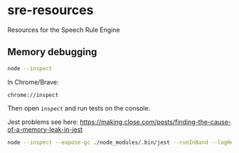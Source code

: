 # sre-resources
Resources for the Speech Rule Engine


## Memory debugging

``` bash
node --inspect
```

In Chrome/Brave:

```
chrome://inspect
```

Then open `inspect` and run tests on the console.

Jest problems see here: https://making.close.com/posts/finding-the-cause-of-a-memory-leak-in-jest

``` bash
node --inspect --expose-gc ./node_modules/.bin/jest --runInBand --logHeapUsage js/json/hi/
```
